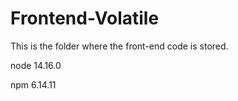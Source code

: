 # Frontend-Volatile

This is the folder where the front-end code is stored.



node 14.16.0

npm 6.14.11